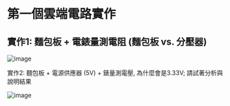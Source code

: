 # 第一個雲端電路實作

## 實作1: 麵包板 + 電錶量測電阻 (麵包板 vs. 分壓器)
![image](https://github.com/Shane113923940/EC2024b/assets/163100719/97b41f11-9123-48c7-9d54-4955aff46e49)

實作2: 麵包板 + 電源供應器 (5V) + 錶量測電壓, 為什麼會是3.33V; 請試著分析與說明結果

![image](https://github.com/Shane113923940/EC2024b/assets/163100719/9db398d6-f3cc-4e88-877b-9ab2dbfe2482)
